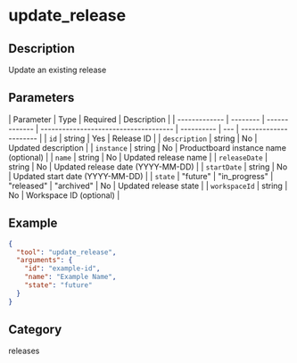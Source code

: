 # update_release

## Description

Update an existing release

## Parameters

| Parameter     | Type     | Required      | Description                           |
| ------------- | -------- | ------------- | ------------------------------------- | ---------- | --- | --------------------- |
| `id`          | string   | Yes           | Release ID                            |
| `description` | string   | No            | Updated description                   |
| `instance`    | string   | No            | Productboard instance name (optional) |
| `name`        | string   | No            | Updated release name                  |
| `releaseDate` | string   | No            | Updated release date (YYYY-MM-DD)     |
| `startDate`   | string   | No            | Updated start date (YYYY-MM-DD)       |
| `state`       | "future" | "in_progress" | "released"                            | "archived" | No  | Updated release state |
| `workspaceId` | string   | No            | Workspace ID (optional)               |

## Example

```json
{
  "tool": "update_release",
  "arguments": {
    "id": "example-id",
    "name": "Example Name",
    "state": "future"
  }
}
```

## Category

releases
